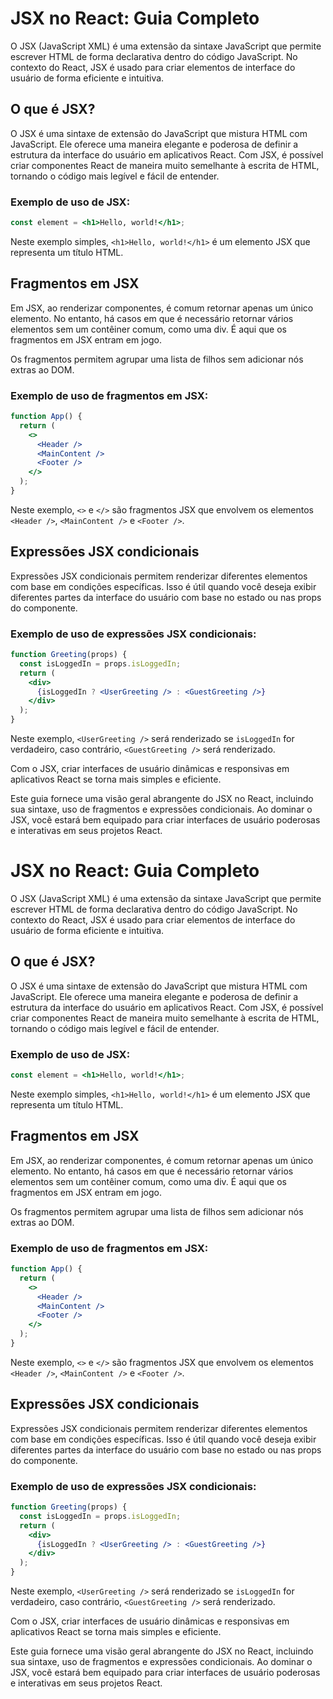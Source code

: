 # JSX no React: Guia Completo

O JSX (JavaScript XML) é uma extensão da sintaxe JavaScript que permite escrever HTML de forma declarativa dentro do código JavaScript. No contexto do React, JSX é usado para criar elementos de interface do usuário de forma eficiente e intuitiva.

## O que é JSX?

O JSX é uma sintaxe de extensão do JavaScript que mistura HTML com JavaScript. Ele oferece uma maneira elegante e poderosa de definir a estrutura da interface do usuário em aplicativos React. Com JSX, é possível criar componentes React de maneira muito semelhante à escrita de HTML, tornando o código mais legível e fácil de entender.

### Exemplo de uso de JSX:

```jsx
const element = <h1>Hello, world!</h1>;
```

Neste exemplo simples, `<h1>Hello, world!</h1>` é um elemento JSX que representa um título HTML.

## Fragmentos em JSX

Em JSX, ao renderizar componentes, é comum retornar apenas um único elemento. No entanto, há casos em que é necessário retornar vários elementos sem um contêiner comum, como uma div. É aqui que os fragmentos em JSX entram em jogo.

Os fragmentos permitem agrupar uma lista de filhos sem adicionar nós extras ao DOM.

### Exemplo de uso de fragmentos em JSX:

```jsx
function App() {
  return (
    <>
      <Header />
      <MainContent />
      <Footer />
    </>
  );
}
```

Neste exemplo, `<>` e `</>` são fragmentos JSX que envolvem os elementos `<Header />`, `<MainContent />` e `<Footer />`.

## Expressões JSX condicionais

Expressões JSX condicionais permitem renderizar diferentes elementos com base em condições específicas. Isso é útil quando você deseja exibir diferentes partes da interface do usuário com base no estado ou nas props do componente.

### Exemplo de uso de expressões JSX condicionais:

```jsx
function Greeting(props) {
  const isLoggedIn = props.isLoggedIn;
  return (
    <div>
      {isLoggedIn ? <UserGreeting /> : <GuestGreeting />}
    </div>
  );
}
```

Neste exemplo, `<UserGreeting />` será renderizado se `isLoggedIn` for verdadeiro, caso contrário, `<GuestGreeting />` será renderizado.

Com o JSX, criar interfaces de usuário dinâmicas e responsivas em aplicativos React se torna mais simples e eficiente.

Este guia fornece uma visão geral abrangente do JSX no React, incluindo sua sintaxe, uso de fragmentos e expressões condicionais. Ao dominar o JSX, você estará bem equipado para criar interfaces de usuário poderosas e interativas em seus projetos React.

# JSX no React: Guia Completo

O JSX (JavaScript XML) é uma extensão da sintaxe JavaScript que permite escrever HTML de forma declarativa dentro do código JavaScript. No contexto do React, JSX é usado para criar elementos de interface do usuário de forma eficiente e intuitiva.

## O que é JSX?

O JSX é uma sintaxe de extensão do JavaScript que mistura HTML com JavaScript. Ele oferece uma maneira elegante e poderosa de definir a estrutura da interface do usuário em aplicativos React. Com JSX, é possível criar componentes React de maneira muito semelhante à escrita de HTML, tornando o código mais legível e fácil de entender.

### Exemplo de uso de JSX:

```jsx
const element = <h1>Hello, world!</h1>;
```

Neste exemplo simples, `<h1>Hello, world!</h1>` é um elemento JSX que representa um título HTML.

## Fragmentos em JSX

Em JSX, ao renderizar componentes, é comum retornar apenas um único elemento. No entanto, há casos em que é necessário retornar vários elementos sem um contêiner comum, como uma div. É aqui que os fragmentos em JSX entram em jogo.

Os fragmentos permitem agrupar uma lista de filhos sem adicionar nós extras ao DOM.

### Exemplo de uso de fragmentos em JSX:

```jsx
function App() {
  return (
    <>
      <Header />
      <MainContent />
      <Footer />
    </>
  );
}
```

Neste exemplo, `<>` e `</>` são fragmentos JSX que envolvem os elementos `<Header />`, `<MainContent />` e `<Footer />`.

## Expressões JSX condicionais

Expressões JSX condicionais permitem renderizar diferentes elementos com base em condições específicas. Isso é útil quando você deseja exibir diferentes partes da interface do usuário com base no estado ou nas props do componente.

### Exemplo de uso de expressões JSX condicionais:

```jsx
function Greeting(props) {
  const isLoggedIn = props.isLoggedIn;
  return (
    <div>
      {isLoggedIn ? <UserGreeting /> : <GuestGreeting />}
    </div>
  );
}
```

Neste exemplo, `<UserGreeting />` será renderizado se `isLoggedIn` for verdadeiro, caso contrário, `<GuestGreeting />` será renderizado.

Com o JSX, criar interfaces de usuário dinâmicas e responsivas em aplicativos React se torna mais simples e eficiente.

Este guia fornece uma visão geral abrangente do JSX no React, incluindo sua sintaxe, uso de fragmentos e expressões condicionais. Ao dominar o JSX, você estará bem equipado para criar interfaces de usuário poderosas e interativas em seus projetos React.

